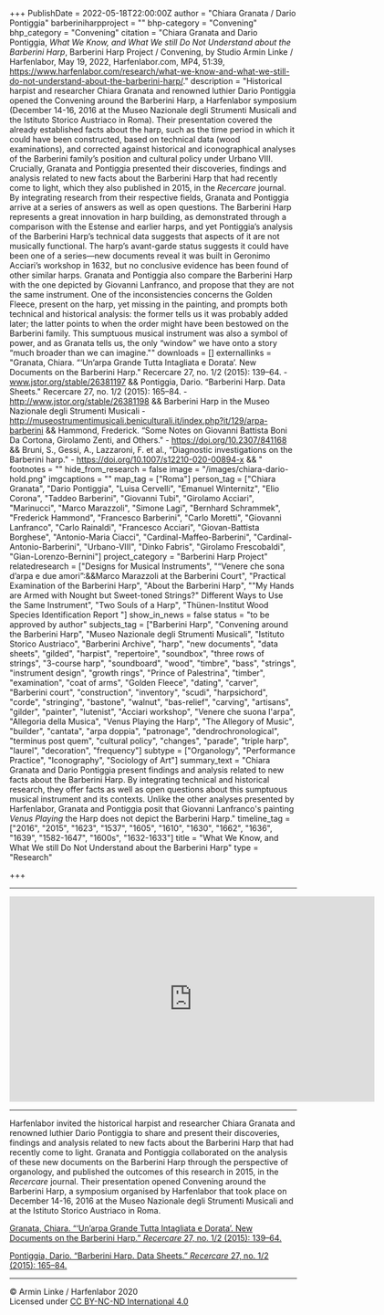 +++
PublishDate = 2022-05-18T22:00:00Z
author = "Chiara Granata / Dario Pontiggia"
barberiniharpproject = ""
bhp-category = "Convening"
bhp_category = "Convening"
citation = "Chiara Granata and Dario Pontiggia, <i>What We Know, and What We still Do Not Understand about the Barberini Harp</i>, Barberini Harp Project / Convening, by Studio Armin Linke / Harfenlabor, May 19, 2022, Harfenlabor.com, MP4, 51:39, https://www.harfenlabor.com/research/what-we-know-and-what-we-still-do-not-understand-about-the-barberini-harp/."
description = "Historical harpist and researcher Chiara Granata and renowned luthier Dario Pontiggia opened the Convening around the Barberini Harp, a Harfenlabor symposium (December 14-16, 2016 at the Museo Nazionale degli Strumenti Musicali and the Istituto Storico Austriaco in Roma). Their presentation covered the already established facts about the harp, such as the time period in which it could have been constructed, based on technical data (wood examinations), and corrected against historical and iconographical analyses of the Barberini family’s position and cultural policy under Urbano VIII. Crucially, Granata and Pontiggia presented their discoveries, findings and analysis related to new facts about the Barberini Harp that had recently come to light, which they also published in 2015, in the <i>Recercare</i> journal. By integrating research from their respective fields, Granata and Pontiggia arrive at a series of answers as well as open questions. The Barberini Harp represents a great innovation in harp building, as demonstrated through a comparison with the Estense and earlier harps, and yet Pontiggia’s analysis of the Barberini Harp’s technical data suggests that aspects of it are not musically functional. The harp’s avant-garde status suggests it could have been one of a series—new documents reveal it was built in Geronimo Acciari’s workshop in 1632, but no conclusive evidence has been found of other similar harps. Granata and Pontiggia also compare the Barberini Harp with the one depicted by Giovanni Lanfranco, and propose that they are not the same instrument. One of the inconsistencies concerns the Golden Fleece, present on the harp, yet missing in the painting, and prompts both technical and historical analysis: the former tells us it was probably added later; the latter points to when the order might have been bestowed on the Barberini family. This sumptuous musical instrument was also a symbol of power, and as Granata tells us, the only “window\" we have onto a story “much broader than we can imagine.\""
downloads = []
externallinks = "Granata, Chiara. “‘Un’arpa Grande Tutta Intagliata e Dorata’. New Documents on the Barberini Harp.\" Recercare 27, no. 1/2 (2015): 139–64. - www.jstor.org/stable/26381197 && Pontiggia, Dario. “Barberini Harp. Data Sheets.\" Recercare 27, no. 1/2 (2015): 165–84. - http://www.jstor.org/stable/26381198 && Barberini Harp in the Museo Nazionale degli Strumenti Musicali - http://museostrumentimusicali.beniculturali.it/index.php?it/129/arpa-barberini && Hammond, Frederick. “Some Notes on Giovanni Battista Boni Da Cortona, Girolamo Zenti, and Others.\" - https://doi.org/10.2307/841168 && Bruni, S., Gessi, A., Lazzaroni, F. et al., “Diagnostic investigations on the Barberini harp.\" - https://doi.org/10.1007/s12210-020-00894-x && "
footnotes = ""
hide_from_research = false
image = "/images/chiara-dario-hold.png"
imgcaptions = ""
map_tag = ["Roma"]
person_tag = ["Chiara Granata", "Dario Pontiggia", "Luisa Cervelli", "Emanuel Winternitz", "Elio Corona", "Taddeo Barberini", "Giovanni Tubi", "Girolamo Acciari", "Marinucci", "Marco Marazzoli", "Simone Lagi", "Bernhard Schrammek", "Frederick Hammond", "Francesco Barberini", "Carlo Moretti", "Giovanni Lanfranco", "Carlo Rainaldi", "Francesco Acciari", "Giovan-Battista Borghese", "Antonio-Maria Ciacci", "Cardinal-Maffeo-Barberini", "Cardinal-Antonio-Barberini", "Urbano-VIII", "Dinko Fabris", "Girolamo Frescobaldi", "Gian-Lorenzo-Bernini"]
project_category = "Barberini Harp Project"
relatedresearch = ["Designs for Musical Instruments", "“Venere che sona d’arpa e due amori”:&&Marco Marazzoli at the Barberini Court", "Practical Examination of the Barberini Harp", "About the Barberini Harp", "\"My Hands are Armed with Nought but Sweet-toned Strings?\" Different Ways to Use the Same Instrument", "Two Souls of a Harp", "Thünen-Institut Wood Species Identification Report "]
show_in_news = false
status = "to be approved by author"
subjects_tag = ["Barberini Harp", "Convening around the Barberini Harp", "Museo Nazionale degli Strumenti Musicali", "Istituto Storico Austriaco", "Barberini Archive", "harp", "new documents", "data sheets", "gilded", "harpist", "repertoire", "soundbox", "three rows of strings", "3-course harp", "soundboard", "wood", "timbre", "bass", "strings", "instrument design", "growth rings", "Prince of Palestrina", "timber", "examination", "coat of arms", "Golden Fleece", "dating", "carver", "Barberini court", "construction", "inventory", "scudi", "harpsichord", "corde", "stringing", "bastone", "walnut", "bas-relief", "carving", "artisans", "gilder", "painter", "lutenist", "Acciari workshop", "Venere che suona l'arpa", "Allegoria della Musica", "Venus Playing the Harp", "The Allegory of Music", "builder", "cantata", "arpa doppia", "patronage", "dendrochronological", "terminus post quem", "cultural policy", "changes", "parade", "triple harp", "laurel", "decoration", "frequency"]
subtype = ["Organology", "Performance Practice", "Iconography", "Sociology of Art"]
summary_text = "Chiara Granata and Dario Pontiggia present findings and analysis related to new facts about the Barberini Harp. By integrating technical and historical research, they offer facts as well as open questions about this sumptuous musical instrument and its contexts. Unlike the other analyses presented by Harfenlabor, Granata and Pontiggia posit that Giovanni Lanfranco's painting <i>Venus Playing</i> the Harp does not depict the Barberini Harp."
timeline_tag = ["2016", "2015", "1623", "1537", "1605", "1610", "1630", "1662", "1636", "1639", "1582-1647", "1600s", "1632-1633"]
title = "What We Know, and What We still Do Not Understand about the Barberini Harp"
type = "Research"

+++
***

<div class="embed-responsive embed-responsive-16by9">
<iframe src="https://player.vimeo.com/video/693480394" width="640" height="360" frameborder="0" allow="autoplay; fullscreen; picture-in-picture" allowfullscreen></iframe>
</div><div class="chapters"></div>

***

Harfenlabor invited the historical harpist and researcher <span id="person_tag">Chiara Granata</span> and renowned luthier <span id="person_tag">Dario Pontiggia</span> to share and present their discoveries, findings and analysis related to new facts about the <span id="subjects_tag">Barberini Harp</span> that had recently come to light. Granata and Pontiggia collaborated on the analysis of these new documents on the Barberini Harp through the perspective of organology, and published the outcomes of this research in 2015, in the _Recercare_ journal. Their presentation opened <span id="subjects_tag">Convening</span> around the Barberini Harp, a symposium organised by Harfenlabor that took place on December 14-16, 2016 at the Museo Nazionale degli Strumenti Musicali and at the Istituto Storico Austriaco in <span id="map_tag">Roma</span>.

[Granata, Chiara. “‘Un’arpa Grande Tutta Intagliata e Dorata’. New Documents on the Barberini Harp.” _Recercare_ 27, no. 1/2 (2015): 139–64.](http://www.jstor.org/stable/26381197 "Granata, Chiara. “‘Un’arpa Grande Tutta Intagliata e Dorata’. New Documents on the Barberini Harp.” Recercare 27, no. 1/2 (2015): 139–64.")

[Pontiggia, Dario. “Barberini Harp. Data Sheets.” _Recercare_ 27, no. 1/2 (2015): 165–84.](http://www.jstor.org/stable/26381198 "Pontiggia, Dario. “Barberini Harp. Data Sheets.” Recercare 27, no. 1/2 (2015): 165–84. ")

***

© Armin Linke / Harfenlabor 2020  
Licensed under [CC BY-NC-ND International 4.0](https://harfenlabor.netlify.app/aboutpage/#ccbyncnd)